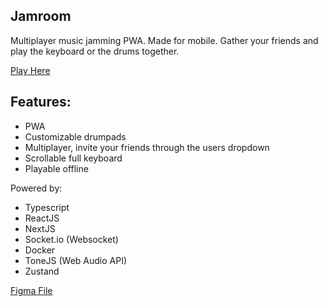 ## Jamroom

Multiplayer music jamming PWA. Made for mobile. Gather your friends and play the keyboard or the drums together.

[Play Here](https://jam.adelbeit.com)

## Features:

- PWA
- Customizable drumpads
- Multiplayer, invite your friends through the users dropdown
- Scrollable full keyboard
- Playable offline

Powered by:

- Typescript
- ReactJS
- NextJS
- Socket.io (Websocket)
- Docker
- ToneJS (Web Audio API)
- Zustand

[Figma File](https://www.figma.com/file/mL6jPwkLXq2MvPu1FzyQnt/Music-App?node-id=0%3A1)

